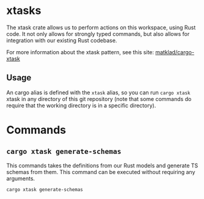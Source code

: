 # xtasks

The xtask crate allows us to perform actions on this workspace, using Rust
code. It not only allows for strongly typed commands, but also allows for
integration with our existing Rust codebase.

For more information about the xtask pattern, see this site: [matklad/cargo-xtask](https://github.com/matklad/cargo-xtask?tab=readme-ov-file#cargo-xtask)

## Usage

An cargo alias is defined with the `xtask` alias, so you can run `cargo xtask`
xtask in any directory of this git repository (note that some commands do
require that the working directory is in a specific directory).

# Commands

## `cargo xtask generate-schemas`

This commands takes the definitions from our Rust models and generate TS schemas
from them. This command can be executed without requiring any arguments.

```
cargo xtask generate-schemas
```
